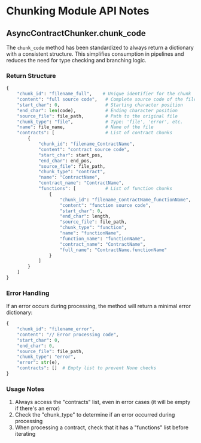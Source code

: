 # Chunking Module API Notes

## AsyncContractChunker.chunk_code

The `chunk_code` method has been standardized to always return a dictionary with a consistent structure. This simplifies consumption in pipelines and reduces the need for type checking and branching logic.

### Return Structure

```python
{
    "chunk_id": "filename_full",    # Unique identifier for the chunk
    "content": "full source code",   # Complete source code of the file
    "start_char": 0,                 # Starting character position
    "end_char": len(code),           # Ending character position
    "source_file": file_path,        # Path to the original file
    "chunk_type": "file",            # Type: 'file', 'error', etc.
    "name": file_name,               # Name of the file
    "contracts": [                   # List of contract chunks
        {
            "chunk_id": "filename_ContractName",
            "content": "contract source code",
            "start_char": start_pos,
            "end_char": end_pos,
            "source_file": file_path,
            "chunk_type": "contract",
            "name": "ContractName",
            "contract_name": "ContractName",
            "functions": [           # List of function chunks
                {
                    "chunk_id": "filename_ContractName_functionName",
                    "content": "function source code",
                    "start_char": 0,
                    "end_char": length,
                    "source_file": file_path,
                    "chunk_type": "function",
                    "name": "functionName",
                    "function_name": "functionName",
                    "contract_name": "ContractName",
                    "full_name": "ContractName.functionName"
                }
            ]
        }
    ]
}
```

### Error Handling

If an error occurs during processing, the method will return a minimal error dictionary:

```python
{
    "chunk_id": "filename_error",
    "content": "// Error processing code",
    "start_char": 0,
    "end_char": 0,
    "source_file": file_path,
    "chunk_type": "error",
    "error": str(e),
    "contracts": []  # Empty list to prevent None checks
}
```

### Usage Notes

1. Always access the "contracts" list, even in error cases (it will be empty if there's an error)
2. Check the "chunk_type" to determine if an error occurred during processing
3. When processing a contract, check that it has a "functions" list before iterating
